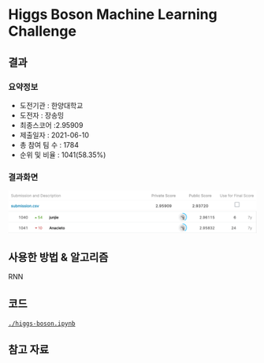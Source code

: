 # Higgs Boson Machine Learning Challenge

## 결과

### 요약정보

- 도전기관 : 한양대학교
- 도전자 : 장송밍
- 최종스코어 :2.95909
- 제출일자 : 2021-06-10
- 총 참여 팀 수 : 1784
- 순위 및 비율 : 1041(58.35%)

### 결과화면

![score](./img/score.png)
![leaderboard](./img/leaderboard.png)

## 사용한 방법 & 알고리즘

RNN

## 코드

[`./higgs-boson.ipynb`](./higgs-boson.ipynb)

## 참고 자료
